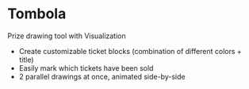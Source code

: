 # Tombola
Prize drawing tool with Visualization

- Create customizable ticket blocks (combination of different colors + title)
- Easily mark which tickets have been sold
- 2 parallel drawings at once, animated side-by-side
